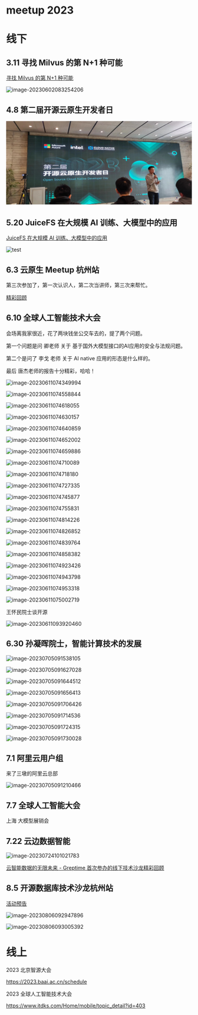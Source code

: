 # meetup 2023


<!--more-->

# 线下

## 3.11 寻找 Milvus 的第 N+1 种可能

[寻找 Milvus 的第 N+1 种可能](https://mp.weixin.qq.com/s/ZVhAh6hUNpEAAFXLk_oLYw)



![image-20230602083254206](https://zhuyaguang-1308110266.cos.ap-shanghai.myqcloud.com/img/image-20230602083254206.png)



## 4.8 第二届开源云原生开发者日

![image-20230601141814004](../img/image-20230601141814004.png)



## 5.20 JuiceFS 在大规模 AI 训练、大模型中的应用

[JuiceFS 在大规模 AI 训练、大模型中的应用](https://mp.weixin.qq.com/s/1S1ukT-WfnvqtEf4VfgECg)

![test](https://zhuyaguang-1308110266.cos.ap-shanghai.myqcloud.com/img/WechatIMG9.jpeg)



## 6.3 云原生 Meetup 杭州站

第三次参加了，第一次认识人，第二次当讲师，第三次来帮忙。

[精彩回顾](https://mp.weixin.qq.com/s/KQLW1uXDDhmfgxnKTVm8Ng)

## 6.10 全球人工智能技术大会

会场离我家很近，花了两块钱坐公交车去的，提了两个问题。

第一个问题是问 卿老师 关于 基于国外大模型接口的AI应用的安全与法规问题。

第二个是问了 李戈 老师 关于 AI native 应用的形态是什么样的。

最后 唐杰老师的报告十分精彩，哈哈！

![image-20230611074349994](https://zhuyaguang-1308110266.cos.ap-shanghai.myqcloud.com/img/image-20230611074349994.png)



![image-20230611074558844](https://zhuyaguang-1308110266.cos.ap-shanghai.myqcloud.com/img/image-20230611074558844.png)

![image-20230611074618055](https://zhuyaguang-1308110266.cos.ap-shanghai.myqcloud.com/img/image-20230611074618055.png)

![image-20230611074630157](https://zhuyaguang-1308110266.cos.ap-shanghai.myqcloud.com/img/image-20230611074630157.png)



![image-20230611074640859](https://zhuyaguang-1308110266.cos.ap-shanghai.myqcloud.com/img/image-20230611074640859.png)



![image-20230611074652002](https://zhuyaguang-1308110266.cos.ap-shanghai.myqcloud.com/img/image-20230611074652002.png)



![image-20230611074659886](https://zhuyaguang-1308110266.cos.ap-shanghai.myqcloud.com/img/image-20230611074659886.png)



![image-20230611074710089](https://zhuyaguang-1308110266.cos.ap-shanghai.myqcloud.com/img/image-20230611074710089.png)



![image-20230611074718180](https://zhuyaguang-1308110266.cos.ap-shanghai.myqcloud.com/img/image-20230611074718180.png)

![image-20230611074727335](https://zhuyaguang-1308110266.cos.ap-shanghai.myqcloud.com/img/image-20230611074727335.png)



![image-20230611074745877](https://zhuyaguang-1308110266.cos.ap-shanghai.myqcloud.com/img/image-20230611074745877.png)



![image-20230611074755831](https://zhuyaguang-1308110266.cos.ap-shanghai.myqcloud.com/img/image-20230611074755831.png)



![image-20230611074814226](https://zhuyaguang-1308110266.cos.ap-shanghai.myqcloud.com/img/image-20230611074814226.png)



![image-20230611074826852](https://zhuyaguang-1308110266.cos.ap-shanghai.myqcloud.com/img/image-20230611074826852.png)



![image-20230611074839764](https://zhuyaguang-1308110266.cos.ap-shanghai.myqcloud.com/img/image-20230611074839764.png)



![image-20230611074858382](https://zhuyaguang-1308110266.cos.ap-shanghai.myqcloud.com/img/image-20230611074858382.png)



![image-20230611074923426](https://zhuyaguang-1308110266.cos.ap-shanghai.myqcloud.com/img/image-20230611074923426.png)

![image-20230611074943798](https://zhuyaguang-1308110266.cos.ap-shanghai.myqcloud.com/img/image-20230611074943798.png)



![image-20230611074953318](https://zhuyaguang-1308110266.cos.ap-shanghai.myqcloud.com/img/image-20230611074953318.png)



![image-20230611075002719](https://zhuyaguang-1308110266.cos.ap-shanghai.myqcloud.com/img/image-20230611075002719.png)



王怀民院士谈开源

![image-20230611093920460](https://zhuyaguang-1308110266.cos.ap-shanghai.myqcloud.com/img/image-20230611093920460.png)

## 6.30 孙凝晖院士，智能计算技术的发展



![image-20230705091538105](https://zhuyaguang-1308110266.cos.ap-shanghai.myqcloud.com/img/image-20230705091538105.png)



![image-20230705091627028](https://zhuyaguang-1308110266.cos.ap-shanghai.myqcloud.com/img/image-20230705091627028.png)

![image-20230705091644512](https://zhuyaguang-1308110266.cos.ap-shanghai.myqcloud.com/img/image-20230705091644512.png)



![image-20230705091656413](https://zhuyaguang-1308110266.cos.ap-shanghai.myqcloud.com/img/image-20230705091656413.png)

![image-20230705091706426](https://zhuyaguang-1308110266.cos.ap-shanghai.myqcloud.com/img/image-20230705091706426.png)



![image-20230705091714536](https://zhuyaguang-1308110266.cos.ap-shanghai.myqcloud.com/img/image-20230705091714536.png)

![image-20230705091724315](https://zhuyaguang-1308110266.cos.ap-shanghai.myqcloud.com/img/image-20230705091724315.png)



![image-20230705091730028](https://zhuyaguang-1308110266.cos.ap-shanghai.myqcloud.com/img/image-20230705091730028.png)



## 7.1 阿里云用户组

来了三墩的阿里云总部

![image-20230705091210466](https://zhuyaguang-1308110266.cos.ap-shanghai.myqcloud.com/img/image-20230705091210466.png)



## 7.7 全球人工智能大会

上海 大模型展销会



## 7.22 云边数据智能

![image-20230724101021783](https://zhuyaguang-1308110266.cos.ap-shanghai.myqcloud.com/img/image-20230724101021783.png)

[云智能数据的无限未来 - Greptime 首次参办的线下技术沙龙精彩回顾](https://mp.weixin.qq.com/s/iBQJnPV16QxTNFZJO6N8wA)

## 8.5 开源数据库技术沙龙杭州站

[活动预告](https://mp.weixin.qq.com/s/Z_MXuo9v105TEZNic8FRSg)

![image-20230806092947896](https://zhuyaguang-1308110266.cos.ap-shanghai.myqcloud.com/img/image-20230806092947896.png)

![image-20230806093005392](../../../Library/Application%20Support/typora-user-images/image-20230806093005392.png)

# 线上

2023 北京智源大会

https://2023.baai.ac.cn/schedule

2023 全球人工智能技术大会

https://www.itdks.com/Home/mobile/topic_detail?id=403


